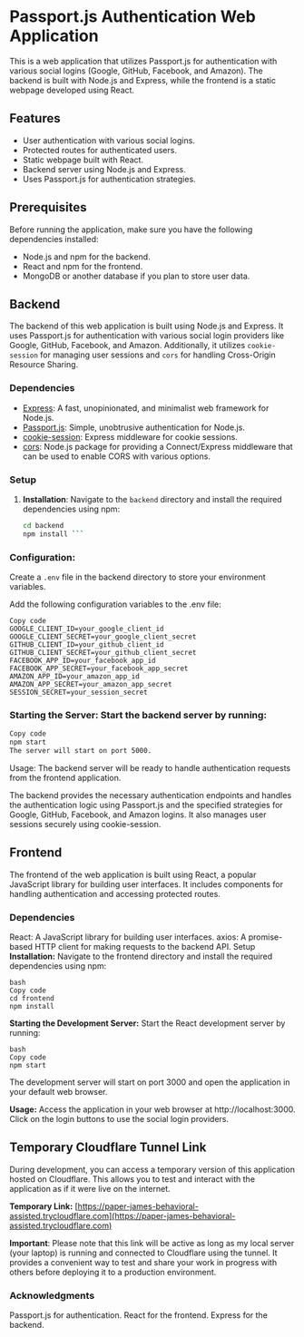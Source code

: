 # Passport.js Authentication Web Application

This is a web application that utilizes Passport.js for authentication with various social logins (Google, GitHub, Facebook, and Amazon). The backend is built with Node.js and Express, while the frontend is a static webpage developed using React.

## Features

- User authentication with various social logins.
- Protected routes for authenticated users.
- Static webpage built with React.
- Backend server using Node.js and Express.
- Uses Passport.js for authentication strategies.

## Prerequisites

Before running the application, make sure you have the following dependencies installed:

- Node.js and npm for the backend.
- React and npm for the frontend.
- MongoDB or another database if you plan to store user data.

## Backend

The backend of this web application is built using Node.js and Express. It uses Passport.js for authentication with various social login providers like Google, GitHub, Facebook, and Amazon. Additionally, it utilizes `cookie-session` for managing user sessions and `cors` for handling Cross-Origin Resource Sharing.

### Dependencies

- [Express](https://expressjs.com/): A fast, unopinionated, and minimalist web framework for Node.js.
- [Passport.js](http://www.passportjs.org/): Simple, unobtrusive authentication for Node.js.
- [cookie-session](https://www.npmjs.com/package/cookie-session): Express middleware for cookie sessions.
- [cors](https://www.npmjs.com/package/cors): Node.js package for providing a Connect/Express middleware that can be used to enable CORS with various options.

### Setup

1. **Installation**: Navigate to the `backend` directory and install the required dependencies using npm:

   ```bash
   cd backend
   npm install ```
### Configuration:

Create a `.env` file in the backend directory to store your environment variables.

Add the following configuration variables to the .env file:

```
Copy code
GOOGLE_CLIENT_ID=your_google_client_id
GOOGLE_CLIENT_SECRET=your_google_client_secret
GITHUB_CLIENT_ID=your_github_client_id
GITHUB_CLIENT_SECRET=your_github_client_secret
FACEBOOK_APP_ID=your_facebook_app_id
FACEBOOK_APP_SECRET=your_facebook_app_secret
AMAZON_APP_ID=your_amazon_app_id
AMAZON_APP_SECRET=your_amazon_app_secret
SESSION_SECRET=your_session_secret
```

### Starting the Server: Start the backend server by running:

```bash
Copy code
npm start
The server will start on port 5000.
```

Usage: The backend server will be ready to handle authentication requests from the frontend application.

The backend provides the necessary authentication endpoints and handles the authentication logic using Passport.js and the specified strategies for Google, GitHub, Facebook, and Amazon logins. It also manages user sessions securely using cookie-session.

## Frontend
The frontend of the web application is built using React, a popular JavaScript library for building user interfaces. It includes components for handling authentication and accessing protected routes.

### Dependencies
React: A JavaScript library for building user interfaces.
axios: A promise-based HTTP client for making requests to the backend API.
Setup
**Installation:** Navigate to the frontend directory and install the required dependencies using npm:
```
bash
Copy code
cd frontend
npm install
```

**Starting the Development Server:** Start the React development server by running:
```
bash
Copy code
npm start
```
The development server will start on port 3000 and open the application in your default web browser.

**Usage:** Access the application in your web browser at http://localhost:3000. Click on the login buttons to use the social login providers.

## Temporary Cloudflare Tunnel Link

During development, you can access a temporary version of this application hosted on Cloudflare. This allows you to test and interact with the application as if it were live on the internet.

**Temporary Link:** [https://paper-james-behavioral-assisted.trycloudflare.com](https://paper-james-behavioral-assisted.trycloudflare.com)

**Important**: Please note that this link will be active as long as my local server (your laptop) is running and connected to Cloudflare using the tunnel. It provides a convenient way to test and share your work in progress with others before deploying it to a production environment.


### Acknowledgments
Passport.js for authentication.
React for the frontend.
Express for the backend.

